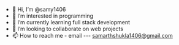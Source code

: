 - 👋 Hi, I’m @samy1406
- 👀 I’m interested in programming
- 🌱 I’m currently learning full stack development
- 💞️ I’m looking to collaborate on web projects
- 📫 How to reach me - email --- samarthshukla1406@gmail.com
<!---
samy1406/samy1406 is a ✨ special ✨ repository because its `README.md` (this file) appears on your GitHub profile.
You can click the Preview link to take a look at your changes.
--->
